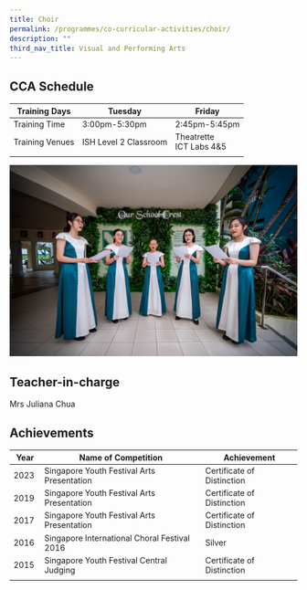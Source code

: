 ```yaml
---
title: Choir
permalink: /programmes/co-curricular-activities/choir/
description: ""
third_nav_title: Visual and Performing Arts
---
```

CCA Schedule
------------

| Training Days | Tuesday |  Friday |   
| --- | --- | --- | 
| Training Time | 3:00pm-5:30pm | 2:45pm-5:45pm |   
| Training Venues | ISH Level 2 Classroom | Theatrette <br> ICT Labs 4&amp;5 |
| | | | |

![](/images/choir1.jpg)

Teacher-in-charge
------------------

Mrs Juliana Chua

Achievements
------------

| Year | Name of Competition | Achievement |
| --- | --- | --- |
| 2023 | Singapore Youth Festival Arts Presentation | Certificate of Distinction |
| 2019 | Singapore Youth Festival Arts Presentation | Certificate of Distinction |
| 2017&nbsp; | Singapore Youth Festival Arts Presentation | Certificate of Distinction&nbsp; |
| 2016&nbsp; | Singapore International Choral Festival 2016 | Silver&nbsp; |
| 2015&nbsp; | Singapore Youth Festival Central Judging&nbsp; | Certificate of Distinction&nbsp; |
| | | |